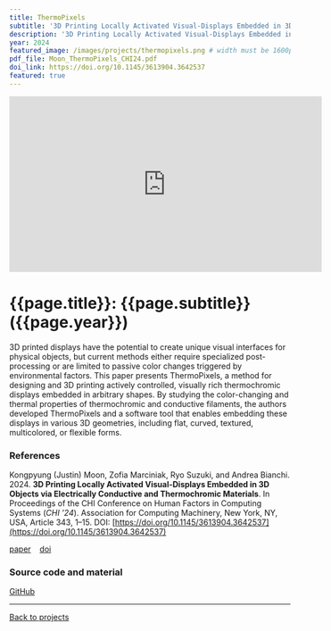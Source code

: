 ```yaml
---
title: ThermoPixels
subtitle: '3D Printing Locally Activated Visual-Displays Embedded in 3D Objects'
description: '3D Printing Locally Activated Visual-Displays Embedded in 3D Objects via Electrically Conductive and Thermochromic Materials'
year: 2024
featured_image: /images/projects/thermopixels.png # width must be 1600px
pdf_file: Moon_ThermoPixels_CHI24.pdf
doi_link: https://doi.org/10.1145/3613904.3642537
featured: true
---
```


<iframe width="560" height="315" src="https://www.youtube.com/embed/UPplIn-6F6A" frameborder="0" allow="accelerometer; autoplay; encrypted-media; gyroscope; picture-in-picture" allowfullscreen></iframe>

<!-- DO NOT CHANGE MANUALLY -->

# {{page.title}}: {{page.subtitle}} ({{page.year}})

3D printed displays have the potential to create unique visual interfaces for physical objects, but current methods either require specialized post-processing or are limited to passive color changes triggered by environmental factors. This paper presents ThermoPixels, a method for designing and 3D printing actively controlled, visually rich thermochromic displays embedded in arbitrary shapes. By studying the color-changing and thermal properties of thermochromic and conductive filaments, the authors developed ThermoPixels and a software tool that enables embedding these displays in various 3D geometries, including flat, curved, textured, multicolored, or flexible forms.

### References

Kongpyung (Justin) Moon, Zofia Marciniak, Ryo Suzuki, and Andrea Bianchi. 2024. **3D Printing Locally Activated Visual-Displays Embedded in 3D Objects via Electrically Conductive and Thermochromic Materials**. In Proceedings of the CHI Conference on Human Factors in Computing Systems (_CHI '24_). Association for Computing Machinery, New York, NY, USA, Article 343, 1–15. DOI: [https://doi.org/10.1145/3613904.3642537](https://doi.org/10.1145/3613904.3642537)

<!-- DO NOT CHANGE MANUALLY -->

<a href="{{ site.url }}/files/{{ page.year }}/{{ page.pdf_file }}" target="_blank">paper</a>&nbsp;&nbsp;&nbsp;
<a href="{{ page.doi_link }}" target="_blank">doi</a>

### Source code and material

[GitHub](https://github.com/makelab-kaist/ThermoPixels)

---

<a href="/index.html" class="button button--large">Back to projects</a>

